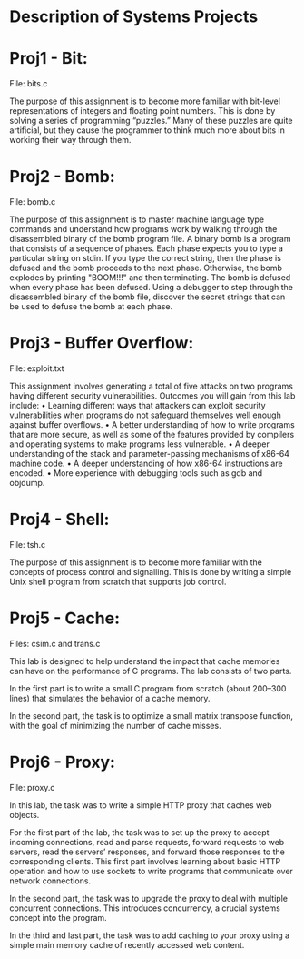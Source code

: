 # Description of Systems Projects

# Proj1 - Bit:
File: bits.c

The purpose of this assignment is to become more familiar with bit-level representations of integers
and floating point numbers. This is done by solving a series of programming “puzzles.” Many of these
puzzles are quite artificial, but they cause the programmer to think much more about bits in working their way
through them.

# Proj2 - Bomb:
File: bomb.c

The purpose of this assignment is to master machine language type commands and understand how programs work by
walking through the disassembled binary of the bomb program file. 
A binary bomb is a program that consists of a sequence of phases. Each phase expects you to type a particular 
string on stdin. If you type the correct string, then the phase is defused and the bomb proceeds to the next phase. 
Otherwise, the bomb explodes by printing "BOOM!!!" and then terminating. The bomb is defused when every phase has 
been defused. Using a debugger to step through the disassembled binary of the bomb file, discover the secret 
strings that can be used to defuse the bomb at each phase.

# Proj3 - Buffer Overflow:
File: exploit.txt

This assignment involves generating a total of five attacks on two programs having different security
vulnerabilities. Outcomes you will gain from this lab include:
• Learning different ways that attackers can exploit security vulnerabilities when programs
do not safeguard themselves well enough against buffer overflows.
• A better understanding of how to write programs that are more secure,
as well as some of the features provided by compilers and operating systems to make programs
less vulnerable.
• A deeper understanding of the stack and parameter-passing mechanisms of x86-64
machine code.
• A deeper understanding of how x86-64 instructions are encoded.
• More experience with debugging tools such as gdb and objdump.

# Proj4 - Shell:
File: tsh.c

The purpose of this assignment is to become more familiar with the concepts of process control and
signalling. This is done by writing a simple Unix shell program from scratch that supports job control.

# Proj5 - Cache:
Files: csim.c and trans.c

This lab is designed to help understand the impact that cache memories can have on the performance of C programs.
The lab consists of two parts. 

In the first part is to write a small C program from scratch (about 200–300 lines)
that simulates the behavior of a cache memory. 

In the second part, the task is to optimize a small matrix
transpose function, with the goal of minimizing the number of cache misses.

# Proj6 - Proxy:
File: proxy.c

In this lab, the task was to write a simple HTTP proxy that caches web objects. 

For the first part of the lab, the task was to set up the proxy to accept incoming connections, read and 
parse requests, forward requests to web servers, read the servers’ responses, and forward those responses 
to the corresponding clients. This first part involves learning about basic HTTP operation and how to use 
sockets to write programs that communicate over network connections. 

In the second part, the task was to upgrade the proxy to deal with multiple concurrent connections. This
introduces concurrency, a crucial systems concept into the program. 

In the third and last part, the task was to add caching to your proxy using a simple main memory cache of 
recently accessed web content.

